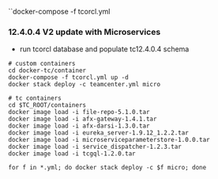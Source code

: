 

``docker-compose -f tcorcl.yml 

### 12.4.0.4 V2 update with Microservices

* run tcorcl database and populate tc12.4.0.4 schema
```
# custom containers
cd docker-tc/container
docker-compose -f tcorcl.yml up -d
docker stack deploy -c teamcenter.yml micro

# tc containers
cd $TC_ROOT/containers
docker image load -i file-repo-5.1.0.tar 
docker image load -i afx-gateway-1.4.1.tar
docker image load -i afx-darsi-1.3.0.tar
docker image load -i eureka_server-1.9.12_1.2.2.tar
docker image load -i microserviceparameterstore-1.0.0.tar
docker image load -i service_dispatcher-1.2.3.tar
docker image load -i tcgql-1.2.0.tar

for f in *.yml; do docker stack deploy -c $f micro; done

```

